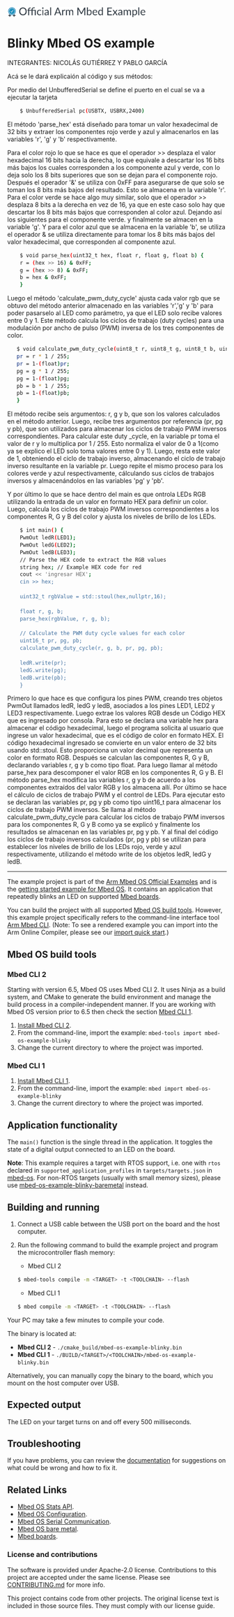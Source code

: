 ![](./resources/official_armmbed_example_badge.png)

# Blinky Mbed OS example

INTEGRANTES: NICOLÁS GUTIÉRREZ Y PABLO GARCÍA

Acá se le dará explicaión al código y sus métodos:

Por medio del UnbufferedSerial se define el puerto en el cual se va a ejecutar la tarjeta
```bash
    $ UnbufferedSerial pc(USBTX, USBRX,2400)
```
El método 'parse_hex' está diseñado para tomar un valor hexadecimal de 32 bits y extraer los componentes rojo verde y azul y almacenarlos en las variables 'r', 'g' y 'b' respectivamente.

Para el color rojo lo que se hace es que el operador >> desplaza el valor hexadecimal 16 bits hacia la derecha, lo que equivale a descartar los 16 bits más bajos los cuales corresponden a los componente azul y verde, con lo deja solo los 8 bits superiores que son se dejan para el componente rojo. Después el operador '&' se utiliza con 0xFF para asegurarse de que solo se toman los 8 bits más bajos del resultado. Esto se almacena en la variable 'r'.
Para el color verde se hace algo muy similar, solo que el operador >> desplaza 8 bits a la derecha en vez de 16, ya que en este caso solo hay que descartar los 8 bits más bajos que corresponden al color azul. Dejando así los siguientes para el componente verde.  y finalmente se almacen en la variable 'g'.
Y para el color azul que se almacena en la variable 'b', se utiliza el operador & se utiliza directamente para tomar los 8 bits más bajos del valor hexadecimal, que corresponden al componente azul. 

```bash
    $ void parse_hex(uint32_t hex, float r, float g, float b) {
    r = (hex >> 16) & 0xFF;
    g = (hex >> 8) & 0xFF;
    b = hex & 0xFF;
    }
 ```
Luego el método 'calculate_pwm_duty_cycle' ajusta cada valor rgb que se obtuvo del método anterior almacenado en las variables 'r','g' y 'b' para poder pasarselo al LED como parámetro, ya que el LED solo recibe valores entre 0 y 1. 
Este método calcula los ciclos de trabajo (duty cycles) para una modulación por ancho de pulso (PWM) inversa de los tres componentes de color.
 ```bash
    $ void calculate_pwm_duty_cycle(uint8_t r, uint8_t g, uint8_t b, uint16_t& pr, uint16_t& pg, uint16_t& pb) {
    pr = r * 1 / 255;
    pr = 1-(float)pr;
    pg = g * 1 / 255;
    pg = 1-(float)pg;
    pb = b * 1 / 255;
    pb = 1-(float)pb;
    }
```
El método recibe seis argumentos: r, g y b, que son los valores calculados en el método anterior. Luego, recibe tres argumentos por referencia (pr, pg y pb), que son utilizados para almacenar los ciclos de trabajo PWM inversos correspondientes.
Para calcular este duty _cycle, en la variable pr toma el valor de r y lo multiplica por 1 / 255. Esto normaliza el valor de 0 a 1(como ya se explico el LED solo toma valores entre 0 y 1).
Luego, resta este valor de 1, obteniendo el ciclo de trabajo inverso, almacenando el ciclo de trabajo inverso resultante en la variable pr.
Luego repite el mismo proceso para los colores verde y azul respectivamente, cálculando sus ciclos de trabajos inversos y almacenándolos en las variables 'pg' y 'pb'.

Y por último lo que se hace dentro del main es que ontrola LEDs RGB utilizando la entrada de un valor en formato HEX para definir un color. Luego, calcula los ciclos de trabajo PWM inversos correspondientes a los componentes R, G y B del color y ajusta los niveles de brillo de los LEDs.
```bash
    $ int main() {
    PwmOut ledR(LED1);
    PwmOut ledG(LED2);
    PwmOut ledB(LED3);
    // Parse the HEX code to extract the RGB values
    string hex; // Example HEX code for red
    cout << 'ingresar HEX';
    cin >> hex;

    uint32_t rgbValue = std::stoul(hex,nullptr,16);

    float r, g, b;
    parse_hex(rgbValue, r, g, b);

    // Calculate the PWM duty cycle values for each color
    uint16_t pr, pg, pb;
    calculate_pwm_duty_cycle(r, g, b, pr, pg, pb);

    ledR.write(pr);
    ledG.write(pg);
    ledB.write(pb);
    }
```
Primero lo que hace es que configura los pines PWM, creando tres objetos PwmOut llamados ledR, ledG y ledB, asociados a los pines LED1, LED2 y LED3 respectivamente. 
Luego extrae los valores RGB desde un Código HEX que es ingresado por consola. Para esto se declara una variable hex para almacenar el código hexadecimal, luego el programa solicita al usuario que ingrese un valor hexadecimal, que es el código de color en formato HEX. El código hexadecimal ingresado se convierte en un valor entero de 32 bits usando std::stoul. Esto proporciona un valor decimal que representa un color en formato RGB.
Después se calculan las componentes R, G y B, declarando variables r, g y b como tipo float. Para luego llamar al método parse_hex para descomponer el valor RGB en los componentes R, G y B. El método parse_hex modifica las variables r, g y b de acuerdo a los componentes extraídos del valor RGB y los almacena allí.
Por último se hace el cálculo de ciclos de trabajo PWM y el control de LEDs. Para ejecutar esto se declaran las variables pr, pg y pb como tipo uint16_t para almacenar los ciclos de trabajo PWM inversos. Se llama al método calculate_pwm_duty_cycle para calcular los ciclos de trabajo PWM inversos para los componentes R, G y B como ya se explicó y finalmente los resultados se almacenan en las variables pr, pg y pb.
Y al final del código los ciclos de trabajo inversos calculados (pr, pg y pb) se utilizan para establecer los niveles de brillo de los LEDs rojo, verde y azul respectivamente, utilizando el método write de los objetos ledR, ledG y ledB.

------------------------------------------------------------------------------------------------------------------------------------------------------------------------------------------------------------------------------------------------------------------------------------------------------------------------------------------------------------------------------------------------------------------------------------------------------------------------------------------------


The example project is part of the [Arm Mbed OS Official Examples](https://os.mbed.com/code/) and is the [getting started example for Mbed OS](https://os.mbed.com/docs/mbed-os/latest/quick-start/index.html). It contains an application that repeatedly blinks an LED on supported [Mbed boards](https://os.mbed.com/platforms/).

You can build the project with all supported [Mbed OS build tools](https://os.mbed.com/docs/mbed-os/latest/tools/index.html). However, this example project specifically refers to the command-line interface tool [Arm Mbed CLI](https://github.com/ARMmbed/mbed-cli#installing-mbed-cli).
(Note: To see a rendered example you can import into the Arm Online Compiler, please see our [import quick start](https://os.mbed.com/docs/mbed-os/latest/quick-start/online-with-the-online-compiler.html#importing-the-code).)

## Mbed OS build tools

### Mbed CLI 2
Starting with version 6.5, Mbed OS uses Mbed CLI 2. It uses Ninja as a build system, and CMake to generate the build environment and manage the build process in a compiler-independent manner. If you are working with Mbed OS version prior to 6.5 then check the section [Mbed CLI 1](#mbed-cli-1).
1. [Install Mbed CLI 2](https://os.mbed.com/docs/mbed-os/latest/build-tools/install-or-upgrade.html).
1. From the command-line, import the example: `mbed-tools import mbed-os-example-blinky`
1. Change the current directory to where the project was imported.

### Mbed CLI 1
1. [Install Mbed CLI 1](https://os.mbed.com/docs/mbed-os/latest/quick-start/offline-with-mbed-cli.html).
1. From the command-line, import the example: `mbed import mbed-os-example-blinky`
1. Change the current directory to where the project was imported.

## Application functionality

The `main()` function is the single thread in the application. It toggles the state of a digital output connected to an LED on the board.

**Note**: This example requires a target with RTOS support, i.e. one with `rtos` declared in `supported_application_profiles` in `targets/targets.json` in [mbed-os](https://github.com/ARMmbed/mbed-os). For non-RTOS targets (usually with small memory sizes), please use [mbed-os-example-blinky-baremetal](https://github.com/ARMmbed/mbed-os-example-blinky-baremetal) instead.

## Building and running

1. Connect a USB cable between the USB port on the board and the host computer.
1. Run the following command to build the example project and program the microcontroller flash memory:

    * Mbed CLI 2

    ```bash
    $ mbed-tools compile -m <TARGET> -t <TOOLCHAIN> --flash
    ```

    * Mbed CLI 1

    ```bash
    $ mbed compile -m <TARGET> -t <TOOLCHAIN> --flash
    ```

Your PC may take a few minutes to compile your code.

The binary is located at:
* **Mbed CLI 2** - `./cmake_build/mbed-os-example-blinky.bin`</br>
* **Mbed CLI 1** - `./BUILD/<TARGET>/<TOOLCHAIN>/mbed-os-example-blinky.bin`

Alternatively, you can manually copy the binary to the board, which you mount on the host computer over USB.

## Expected output
The LED on your target turns on and off every 500 milliseconds.


## Troubleshooting
If you have problems, you can review the [documentation](https://os.mbed.com/docs/latest/tutorials/debugging.html) for suggestions on what could be wrong and how to fix it.

## Related Links

* [Mbed OS Stats API](https://os.mbed.com/docs/latest/apis/mbed-statistics.html).
* [Mbed OS Configuration](https://os.mbed.com/docs/latest/reference/configuration.html).
* [Mbed OS Serial Communication](https://os.mbed.com/docs/latest/tutorials/serial-communication.html).
* [Mbed OS bare metal](https://os.mbed.com/docs/mbed-os/latest/reference/mbed-os-bare-metal.html).
* [Mbed boards](https://os.mbed.com/platforms/).

### License and contributions

The software is provided under Apache-2.0 license. Contributions to this project are accepted under the same license. Please see [CONTRIBUTING.md](./CONTRIBUTING.md) for more info.

This project contains code from other projects. The original license text is included in those source files. They must comply with our license guide.
